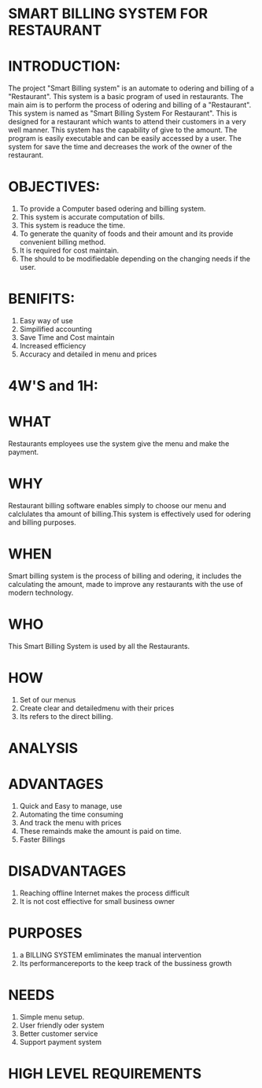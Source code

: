 # SMART BILLING SYSTEM FOR RESTAURANT
# INTRODUCTION:
The project "Smart Billing system" is an automate to odering and billing of a "Restaurant". This system is a basic program of used in restaurants. The main aim is to perform the process of odering and billing of a "Restaurant". This system is named as "Smart Billing System For Restaurant". This is designed for a restaurant which wants to attend their customers in a very well manner. This system has the capability of give to the amount. The program is easily executable and can be easily accessed by a user. The system for save the time and decreases the work of the owner of the restaurant.

# OBJECTIVES:
1) To provide a Computer based odering and billing system.
2) This system is accurate computation of bills.
3) This system is readuce the time.
4) To generate the quanity of foods and their amount and its provide convenient billing method.
5) It is required for cost maintain.
6) The should to be modifiedable depending on the changing needs if the user.

# BENIFITS:
1) Easy way of use
2) Simpilified accounting
3) Save Time and Cost maintain
4) Increased efficiency
5) Accuracy and detailed in menu and prices
# 4W'S and 1H:
# WHAT
Restaurants employees use the system give the menu and make the payment.

# WHY
Restaurant billing software enables simply to choose our menu and calclulates tha amount of billing.This system is effectively used for odering and billing purposes.

# WHEN
Smart billing system is the process  of billing and odering, it includes the calculating the amount, made to improve any restaurants with the use of modern technology. 

# WHO
This Smart Billing System is used by all the Restaurants.

# HOW
1. Set of our menus 
2. Create clear and detailedmenu with their prices
3. Its refers to the direct billing.

# ANALYSIS
# ADVANTAGES 
1) Quick and Easy to manage, use
3) Automating the time consuming
4) And track the menu with prices
5) These remainds make the amount is paid on time.
6) Faster Billings

 # DISADVANTAGES
1) Reaching offline Internet makes the process difficult
2) It is not cost effiective for small business owner

# PURPOSES 
1) a BILLING SYSTEM emliminates the manual intervention
2) Its performancereports to the keep track of the bussiness growth

# NEEDS
1) Simple menu setup.
2) User friendly oder system
3) Better customer service
4) Support payment system

# HIGH LEVEL REQUIREMENTS
















